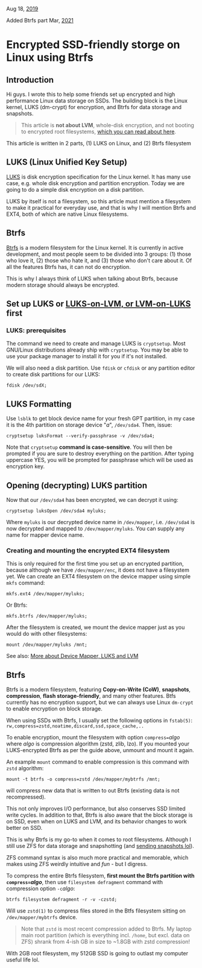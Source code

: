 Aug 18, [2019](/blog/2019/)

Added Btrfs part Mar, [2021](/blog/2021/)

# Encrypted SSD-friendly storge on Linux using Btrfs

## Introduction

Hi guys. I wrote this to help some friends set up encrypted and high performance Linux data storage on SSDs. The building block is the Linux kernel, LUKS (dm-crypt) for encryption, and Btrfs for data storage and snapshots.

> This article is **not about LVM**, whole-disk encryption, and not booting to encrypted root filesystems, [which you can read about here](/cheat/device-mapper/).

This article is written in 2 parts, (1) LUKS on Linux, and (2) Btrfs filesystem

## **LUKS (Linux Unified Key Setup)**

[LUKS](https://en.wikipedia.org/wiki/Linux_Unified_Key_Setup:%22) is disk encryption specification for the Linux kernel. It has many use case, e.g. whole disk encryption and partition encryption. Today we are going to do a simple disk encryption on a disk partition.

LUKS by itself is not a filesystem, so this article must mention a filesystem to make it practical for everyday use, and that is why I will mention Btrfs and EXT4, both of which are native Linux filesystems.

## Btrfs

[Btrfs](https://btrfs.wiki.kernel.org/index.php/Main_Page) is a modern filesystem for the Linux kernel. It is currently in active development, and most people seem to be divided into 3 groups: (1) those who love it, (2) those who hate it, and (3) those who don't care about it. Of all the features Btrfs has, it can not do encryption.

This is why I always think of LUKS when talking about Btrfs, because modern storage should always be encrypted.

## Set up LUKS or [LUKS-on-LVM, or LVM-on-LUKS](/cheat/device-mapper/) first

### LUKS: prerequisites

The command we need to create and manage LUKS is `cryptsetup`. Most GNU/Linux distributions already ship with `cryptsetup`. You may be able to use your package manager to install it for you if it's not installed.

We will also need a disk partition. Use `fdisk` or `cfdisk` or any partition editor to create disk partitions for our LUKS:

```shell
fdisk /dev/sdX;
```

## LUKS Formatting

Use `lsblk` to get block device name for your fresh GPT partition, in my case it is the 4th partition on storage device "_a_", `/dev/sda4`. Then, issue:

```shell
cryptsetup luksFormat --verify-passphrase -v /dev/sda4;
```

Note that `cryptsetup` **command is case-sensitive**. You will then be prompted if you are sure to destroy everything on the partition. After typing uppercase YES, you will be prompted for passphrase which will be used as encryption key.

## Opening (decrypting) LUKS partition

Now that our `/dev/sda4` has been encrypted, we can decrypt it using:

```shell
cryptsetup luksOpen /dev/sda4 myluks;
```

Where `myluks` is our decrypted device name in `/dev/mapper`, i.e. `/dev/sda4` is now decrypted and mapped to `/dev/mapper/myluks`. You can supply any name for mapper device name.

### Creating and mounting the encrypted EXT4 filesystem

This is only required for the first time you set up an encrypted partition, because although we have `/dev/mapper/enc`, it does not have a filesystem yet. We can create an EXT4 filesystem on the device mapper using simple `mkfs` command:

```shell
mkfs.ext4 /dev/mapper/myluks;
```

Or Btrfs:

```shell
mkfs.btrfs /dev/mapper/myluks;
```

After the filesystem is created, we mount the device mapper just as you would do with other filesystems:

```shell
mount /dev/mapper/myluks /mnt;
```

See also: [More about Device Mapper, LUKS and LVM](/cheat/device-mapper/)

## Btrfs

Btrfs is a modern filesystem, featuring **Copy-on-Write (CoW)**, **snapshots**, **compression**, **flash storage-friendly**, and many other features. Btfs currently has no encryption support, but we can always use Linux `dm-crypt` to enable encryption on block storage.

When using SSDs with Btrfs, I usually set the following options in `fstab(5)`: `rw,compress=zstd,noatime,discard,ssd,space_cache,..`

To enable encryption, mount the filesystem with option `compress=`_algo_ where _algo_ is compression algorithm (zstd, zlib, lzo). If you mounted your LUKS-encrypted Btrfs as per the guide above, unmount and mount it again.

An example `mount` command to enable compression is this command with `zstd` algorithm:

```shell
mount -t btrfs -o compress=zstd /dev/mapper/mybtrfs /mnt;
```

will compress new data that is written to out Btrfs (existing data is not recompressed).

This not only improves I/O performance, but also conserves SSD limited write cycles. In addition to that, Btrfs is also aware that the block storage is on SSD, even when on LUKS and LVM, and its behavior changes to work better on SSD.

This is why Btrfs is my go-to when it comes to root filesystems. Although I still use ZFS for data storage and snapshotting (and [sending snapshots lol](/cheat/zfs/)).

ZFS command syntax is also much more practical and memorable, which makes using ZFS weirdly intuitive and _fun_ - but I digress.

To compress the entire Btrfs filesystem, **first mount the Btrfs partition with `compress=`_algo_**, then use `filesystem defragment` command with compression option `-c`_algo_:

```shell
btrfs filesystem defragment -r -v -czstd;
```

Will use `zstd(1)` to compress files stored in the Btfs filesystem sitting on `/dev/mapper/mybtrfs` device.

> Note that `zstd` is most recent compression added to Btrfs. My laptop main root partition (which is everything incl. `/home`, but excl. data on ZFS) shrank from 4-ish GB in size to ~1.8GB with zstd compression!

With 2GB root filesystem, my 512GB SSD is going to outlast my computer useful life lol.

